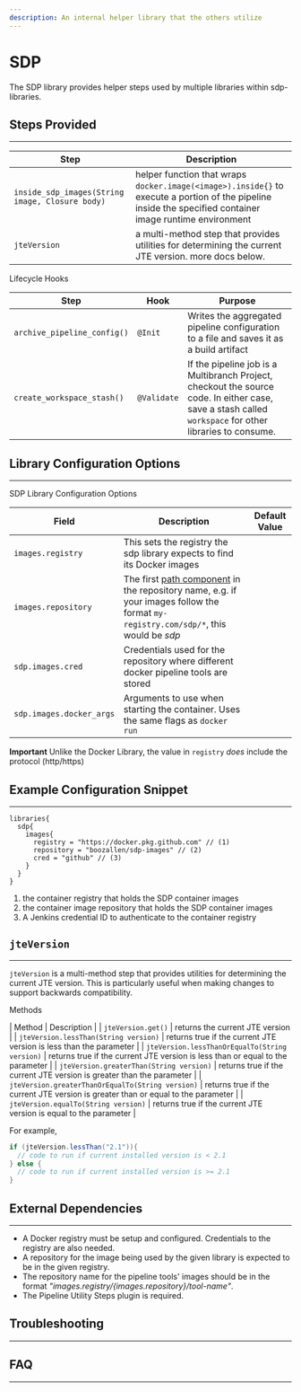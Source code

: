 ```yaml
---
description: An internal helper library that the others utilize
---
```


# SDP

The SDP library provides helper steps used by multiple libraries within sdp-libraries.

## Steps Provided
---

| Step | Description |
| ----------- | ----------- |
| `inside_sdp_images(String image, Closure body)` | helper function that wraps `docker.image(<image>).inside{}` to execute a portion of the pipeline inside the specified container image runtime environment |
| `jteVersion` | a multi-method step that provides utilities for determining the current JTE version. more docs below. |

Lifecycle Hooks

| Step | Hook | Purpose |
| ----------- | ----------- | ----------- |
| `archive_pipeline_config()` | `@Init` | Writes the aggregated pipeline configuration to a file and saves it as a build artifact |
| `create_workspace_stash()` | `@Validate` | If the pipeline job is a Multibranch Project, checkout the source code. In either case, save a stash called `workspace` for other libraries to consume. |

## Library Configuration Options
---

SDP Library Configuration Options

| Field | Description | Default Value |
| ----------- | ----------- | ----------- |
| `images.registry` | This sets the registry the sdp library expects to find its Docker images | |
| `images.repository` | The first [path component](https://forums.docker.com/t/docker-registry-v2-spec-and-repository-naming-rule/5466) in the repository name, e.g. if your images follow the format `my-registry.com/sdp/*`, this would be *sdp* | |
| `sdp.images.cred` | Credentials used for the repository where different docker pipeline tools are stored | |
| `sdp.images.docker_args` | Arguments to use when starting the container. Uses the same flags as `docker run` | |

**Important** Unlike the Docker Library, the value in `registry` _does_ include the protocol (http/https)

## Example Configuration Snippet
---

```{ .groovy .annotate }
libraries{
  sdp{
    images{
      registry = "https://docker.pkg.github.com" // (1)
      repository = "boozallen/sdp-images" // (2)
      cred = "github" // (3)
    }
  }
}
```

1. the container registry that holds the SDP container images
2. the container image repository that holds the SDP container images
3. A Jenkins credential ID to authenticate to the container registry

## `jteVersion`
---

`jteVersion` is a multi-method step that provides utilities for determining the current JTE version.
This is particularly useful when making changes to support backwards compatibility.

Methods

| Method | Description |
| `jteVersion.get()` | returns the current JTE version |
| `jteVersion.lessThan(String version)` | returns true if the current JTE version is less than the parameter |
| `jteVersion.lessThanOrEqualTo(String version)` | returns true if the current JTE version is less than or equal to the parameter |
| `jteVersion.greaterThan(String version)` | returns true if the current JTE version is greater than the parameter |
| `jteVersion.greaterThanOrEqualTo(String version)` | returns true if the current JTE version is greater than or equal to the parameter |
| `jteVersion.equalTo(String version)` | returns true if the current JTE version is equal to the parameter |

For example, 

```groovy
if (jteVersion.lessThan("2.1")){
  // code to run if current installed version is < 2.1
} else { 
  // code to run if current installed version is >= 2.1
}
```

## External Dependencies
---

* A Docker registry must be setup and configured. Credentials to the registry are also needed.
* A repository for the image being used by the given library is expected to be in the given registry.
* The repository name for the pipeline tools' images should be in the format  _"${images.registry}/${images.repository}/tool-name"_.
* The Pipeline Utility Steps plugin is required.

## Troubleshooting
---

## FAQ
---
